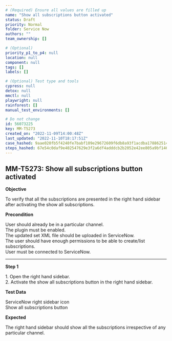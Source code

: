 ```yaml
---
# (Required) Ensure all values are filled up
name: "Show all subscriptions button activated"
status: Draft
priority: Normal
folder: Service Now
authors: ""
team_ownership: []

# (Optional)
priority_p1_to_p4: null
location: null
component: null
tags: []
labels: []

# (Optional) Test type and tools
cypress: null
detox: null
mmctl: null
playwright: null
rainforest: []
manual_test_environments: []

# Do not change
id: 56073225
key: MM-T5273
created_on: "2022-11-09T14:00:48Z"
last_updated: "2022-11-10T18:17:51Z"
case_hashed: 9aae020fb5f4240fe7babf109e29672609f6db8a93f1acdba178862514cde7a4e6282c433001c5dddbb297825da5b34a
steps_hashed: 67e54c0daf9e402547629e3f2a6df4adddcb2b2052e42ee805a9bf1465bba9bc7c0b48df10bd1daf1614e8b1bf71cde8
---
```


<!-- (Auto-generated) Based on frontmatter's "key" and "name" -->

## MM-T5273: Show all subscriptions button activated

**Objective**

To verify that all the subscriptions are presented in the right hand sidebar after activating the show all subscriptions.

**Precondition**

User should already be in a particular channel.\
The plugin must be enabled.\
The updated set XML file should be uploaded in ServiceNow.\
The user should have enough permissions to be able to create/list subscriptions.\
User must be connected to ServiceNow.

---

**Step 1**

1\. Open the right hand sidebar.\
2\. Activate the show all subscriptions button in the right hand sidebar.

**Test Data**

ServiceNow right sidebar icon\
Show all subscriptions button

**Expected**

The right hand sidebar should show all the subscriptions irrespective of any particular channel.
